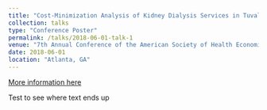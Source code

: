 ```yaml
---
title: "Cost-Minimization Analysis of Kidney Dialysis Services in Tuvalu"
collection: talks
type: "Conference Poster"
permalink: /talks/2018-06-01-talk-1
venue: "7th Annual Conference of the American Society of Health Economists"
date: 2018-06-01
location: "Atlanta, GA"
---
```


[More information here](https://ashecon.confex.com/ashecon/2018/webprogram/Paper6675.html)

Test to see where text ends up
